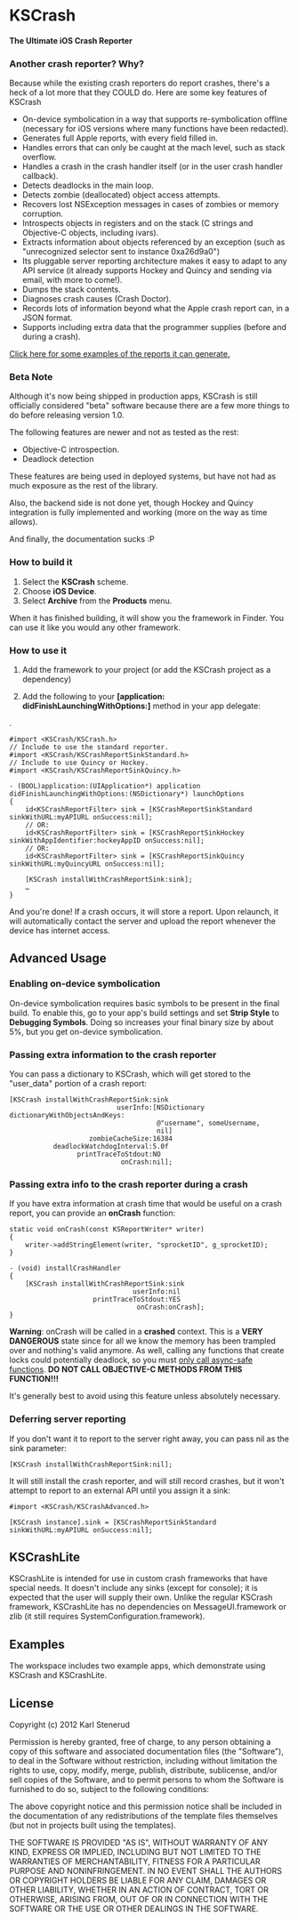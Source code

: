 KSCrash
=======

#### The Ultimate iOS Crash Reporter


### Another crash reporter? Why?

Because while the existing crash reporters do report crashes, there's a heck
of a lot more that they COULD do. Here are some key features of KSCrash

* On-device symbolication in a way that supports re-symbolication offline
  (necessary for iOS versions where many functions have been redacted).
* Generates full Apple reports, with every field filled in.
* Handles errors that can only be caught at the mach level, such as stack
  overflow.
* Handles a crash in the crash handler itself (or in the user crash handler
  callback).
* Detects deadlocks in the main loop.
* Detects zombie (deallocated) object access attempts.
* Recovers lost NSException messages in cases of zombies or memory corruption.
* Introspects objects in registers and on the stack (C strings and Objective-C
  objects, including ivars).
* Extracts information about objects referenced by an exception (such as
  "unrecognized selector sent to instance 0xa26d9a0")
* Its pluggable server reporting architecture makes it easy to adapt to any API
  service (it already supports Hockey and Quincy and sending via email, with
  more to come!).
* Dumps the stack contents.
* Diagnoses crash causes (Crash Doctor).
* Records lots of information beyond what the Apple crash report can, in a JSON
  format.
* Supports including extra data that the programmer supplies (before and during
  a crash).

[Click here for some examples of the reports it can generate.](https://github.com/kstenerud/KSCrash/tree/master/ExampleReports)



### Beta Note

Although it's now being shipped in production apps, KSCrash is still
officially considered "beta" software because there are a few more
things to do before releasing version 1.0.

The following features are newer and not as tested as the rest:

- Objective-C introspection.
- Deadlock detection

These features are being used in deployed systems, but have not had as much
exposure as the rest of the library.

Also, the backend side is not done yet, though Hockey and Quincy integration
is fully implemented and working (more on the way as time allows).

And finally, the documentation sucks :P



### How to build it

1. Select the **KSCrash** scheme.
2. Choose **iOS Device**.
3. Select **Archive** from the **Products** menu.

When it has finished building, it will show you the framework in Finder. You
can use it like you would any other framework.


### How to use it

1. Add the framework to your project (or add the KSCrash project as a
   dependency)

2. Add the following to your **[application: didFinishLaunchingWithOptions:]**
   method in your app delegate:

.

    #import <KSCrash/KSCrash.h>
    // Include to use the standard reporter.
    #import <KSCrash/KSCrashReportSinkStandard.h>
    // Include to use Quincy or Hockey.
    #import <KSCrash/KSCrashReportSinkQuincy.h>

	- (BOOL)application:(UIApplication*) application didFinishLaunchingWithOptions:(NSDictionary*) launchOptions
	{
    	id<KSCrashReportFilter> sink = [KSCrashReportSinkStandard sinkWithURL:myAPIURL onSuccess:nil];
	    // OR:
    	id<KSCrashReportFilter> sink = [KSCrashReportSinkHockey sinkWithAppIdentifier:hockeyAppID onSuccess:nil];
	    // OR:
    	id<KSCrashReportFilter> sink = [KSCrashReportSinkQuincy sinkWithURL:myQuincyURL onSuccess:nil];

	    [KSCrash installWithCrashReportSink:sink];
	    …
	}

And you're done! If a crash occurs, it will store a report. Upon relaunch, it
will automatically contact the server and upload the report whenever the device has internet access.


Advanced Usage
--------------

### Enabling on-device symbolication

On-device symbolication requires basic symbols to be present in the final
build. To enable this, go to your app's build settings and set **Strip Style**
to **Debugging Symbols**. Doing so increases your final binary size by about
5%, but you get on-device symbolication.


### Passing extra information to the crash reporter

You can pass a dictionary to KSCrash, which will get stored to the "user_data"
portion of a crash report:

    [KSCrash installWithCrashReportSink:sink
                               userInfo:[NSDictionary dictionaryWithObjectsAndKeys:
                                         @"username", someUsername,
                                         nil]
                        zombieCacheSize:16384
               deadlockWatchdogInterval:5.0f
                     printTraceToStdout:NO
                                onCrash:nil];


### Passing extra info to the crash reporter during a crash

If you have extra information at crash time that would be useful on a crash
report, you can provide an **onCrash** function:

    static void onCrash(const KSReportWriter* writer)
    {
        writer->addStringElement(writer, "sprocketID", g_sprocketID);
    }
    
    - (void) installCrashHandler
    {
        [KSCrash installWithCrashReportSink:sink
                                   userInfo:nil
                         printTraceToStdout:YES
                                    onCrash:onCrash];
    }

**Warning**: onCrash will be called in a **crashed** context. This is a
**VERY DANGEROUS** state since for all we know the memory has been trampled
over and nothing's valid anymore. As well, calling any functions that create
locks could potentially deadlock, so you must
[only call async-safe functions](https://www.securecoding.cert.org/confluence/display/seccode/SIG30-C.+Call+only+asynchronous-safe+functions+within+signal+handlers).
**DO NOT CALL OBJECTIVE-C METHODS FROM THIS FUNCTION!!!**

It's generally best to avoid using this feature unless absolutely necessary.


### Deferring server reporting

If you don't want it to report to the server right away, you can pass nil as
the sink parameter:

    [KSCrash installWithCrashReportSink:nil];

It will still install the crash reporter, and will still record crashes, but it
won't attempt to report to an external API until you assign it a sink:

    #import <KSCrash/KSCrashAdvanced.h>

	[KSCrash instance].sink = [KSCrashReportSinkStandard sinkWithURL:myAPIURL onSuccess:nil];


KSCrashLite
-----------

KSCrashLite is intended for use in custom crash frameworks that have special needs. It doesn't
include any sinks (except for console); it is expected that the user will supply their own.
Unlike the regular KSCrash framework, KSCrashLite has no dependencies on MessageUI.framework or
zlib (it still requires SystemConfiguration.framework).


Examples
--------

The workspace includes two example apps, which demonstrate using KSCrash and
KSCrashLite.


License
-------

Copyright (c) 2012 Karl Stenerud

Permission is hereby granted, free of charge, to any person obtaining a copy
of this software and associated documentation files (the "Software"), to deal
in the Software without restriction, including without limitation the rights
to use, copy, modify, merge, publish, distribute, sublicense, and/or sell
copies of the Software, and to permit persons to whom the Software is
furnished to do so, subject to the following conditions:

The above copyright notice and this permission notice shall be included in
the documentation of any redistributions of the template files themselves
(but not in projects built using the templates).

THE SOFTWARE IS PROVIDED "AS IS", WITHOUT WARRANTY OF ANY KIND, EXPRESS OR
IMPLIED, INCLUDING BUT NOT LIMITED TO THE WARRANTIES OF MERCHANTABILITY,
FITNESS FOR A PARTICULAR PURPOSE AND NONINFRINGEMENT. IN NO EVENT SHALL THE
AUTHORS OR COPYRIGHT HOLDERS BE LIABLE FOR ANY CLAIM, DAMAGES OR OTHER
LIABILITY, WHETHER IN AN ACTION OF CONTRACT, TORT OR OTHERWISE, ARISING FROM,
OUT OF OR IN CONNECTION WITH THE SOFTWARE OR THE USE OR OTHER DEALINGS IN
THE SOFTWARE.
